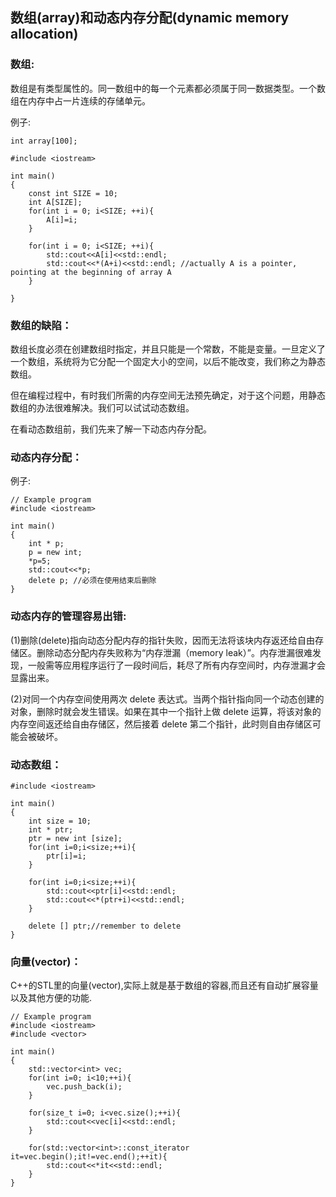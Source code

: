 ## 数组\(array\)和动态内存分配\(dynamic memory allocation\)

### 数组:

数组是有类型属性的。同一数组中的每一个元素都必须属于同一数据类型。一个数组在内存中占一片连续的存储单元。

例子:

```
int array[100];
```

```
#include <iostream>

int main()
{
    const int SIZE = 10;
    int A[SIZE];
    for(int i = 0; i<SIZE; ++i){
        A[i]=i; 
    }

    for(int i = 0; i<SIZE; ++i){
        std::cout<<A[i]<<std::endl;    
        std::cout<<*(A+i)<<std::endl; //actually A is a pointer, pointing at the beginning of array A   
    }

}
```

### 数组的缺陷：

数组长度必须在创建数组时指定，并且只能是一个常数，不能是变量。一旦定义了一个数组，系统将为它分配一个固定大小的空间，以后不能改变，我们称之为静态数组。

但在编程过程中，有时我们所需的内存空间无法预先确定，对于这个问题，用静态数组的办法很难解决。我们可以试试动态数组。

在看动态数组前，我们先来了解一下动态内存分配。


### 动态内存分配：

例子:
```
// Example program
#include <iostream>

int main()
{
    int * p;
    p = new int;
    *p=5;
    std::cout<<*p;
    delete p; //必须在使用结束后删除
}
```
### 动态内存的管理容易出错:
(1)删除(delete)指向动态分配内存的指针失败，因而无法将该块内存返还给自由存储区。删除动态分配内存失败称为“内存泄漏（memory leak）”。内存泄漏很难发现，一般需等应用程序运行了一段时间后，耗尽了所有内存空间时，内存泄漏才会显露出来。  

(2)对同一个内存空间使用两次 delete 表达式。当两个指针指向同一个动态创建的对象，删除时就会发生错误。如果在其中一个指针上做 delete 运算，将该对象的内存空间返还给自由存储区，然后接着 delete 第二个指针，此时则自由存储区可能会被破坏。

### 动态数组：
```
#include <iostream>

int main()
{
    int size = 10;
    int * ptr;
    ptr = new int [size];
    for(int i=0;i<size;++i){
        ptr[i]=i;
    }

    for(int i=0;i<size;++i){
        std::cout<<ptr[i]<<std::endl;
        std::cout<<*(ptr+i)<<std::endl;
    }    
    
    delete [] ptr;//remember to delete
}
```

### 向量(vector)：
C++的STL里的向量(vector),实际上就是基于数组的容器,而且还有自动扩展容量以及其他方便的功能.

```
// Example program
#include <iostream>
#include <vector>

int main()
{
    std::vector<int> vec;
    for(int i=0; i<10;++i){
        vec.push_back(i);
    }
    
    for(size_t i=0; i<vec.size();++i){
        std::cout<<vec[i]<<std::endl;
    }
    
    for(std::vector<int>::const_iterator it=vec.begin();it!=vec.end();++it){
        std::cout<<*it<<std::endl;
    }
}
```

